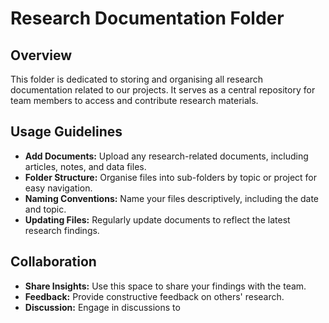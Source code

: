 # Research Documentation Folder

## Overview
This folder is dedicated to storing and organising all research documentation related to our projects. It serves as a central repository for team members to access and contribute research materials.

## Usage Guidelines
- **Add Documents:** Upload any research-related documents, including articles, notes, and data files.
- **Folder Structure:** Organise files into sub-folders by topic or project for easy navigation.
- **Naming Conventions:** Name your files descriptively, including the date and topic.
- **Updating Files:** Regularly update documents to reflect the latest research findings.

## Collaboration
- **Share Insights:** Use this space to share your findings with the team.
- **Feedback:** Provide constructive feedback on others' research.
- **Discussion:** Engage in discussions to 
